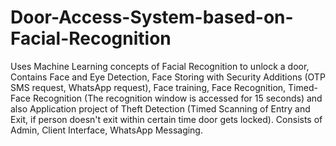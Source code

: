 # Door-Access-System-based-on-Facial-Recognition
Uses Machine Learning concepts of Facial Recognition to unlock a door, Contains Face and Eye Detection, Face Storing with Security Additions (OTP SMS request, WhatsApp request), Face training, Face Recognition, Timed-Face Recognition (The recognition window is accessed for 15 seconds) and also Application project of Theft Detection (Timed Scanning  of Entry and Exit, if person doesn't exit within certain time door gets locked). Consists of Admin, Client Interface, WhatsApp Messaging.
